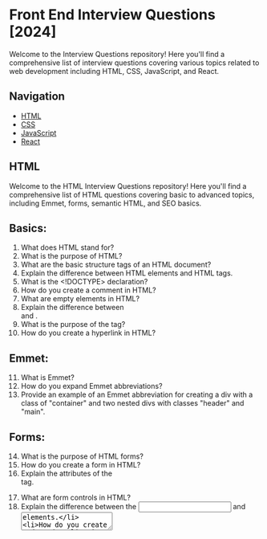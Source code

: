 # Front End Interview Questions [2024]

Welcome to the Interview Questions repository! Here you'll find a comprehensive list of interview questions covering various topics related to web development including HTML, CSS, JavaScript, and React.

## Navigation

- [HTML](#html)
- [CSS](#css)
- [JavaScript](#javascript)
- [React](#react)

## HTML <a name="html"></a>

Welcome to the HTML Interview Questions repository! Here you'll find a comprehensive list of HTML questions covering basic to advanced topics, including Emmet, forms, semantic HTML, and SEO basics.

## Basics:

1. What does HTML stand for?
2. What is the purpose of HTML?
3. What are the basic structure tags of an HTML document?
4. Explain the difference between HTML elements and HTML tags.
5. What is the <!DOCTYPE> declaration?
6. How do you create a comment in HTML?
7. What are empty elements in HTML?
8. Explain the difference between <div> and <span>.
9. What is the purpose of the <meta> tag?
10. How do you create a hyperlink in HTML?

## Emmet:

11. What is Emmet?
12. How do you expand Emmet abbreviations?
13. Provide an example of an Emmet abbreviation for creating a div with a class of "container" and two nested divs with classes "header" and "main".

## Forms:

14. What is the purpose of HTML forms?
15. How do you create a form in HTML?
16. Explain the attributes of the <form> tag.
17. What are form controls in HTML?
18. Explain the difference between the <input> and <textarea> elements.
19. How do you create a drop-down list in HTML?
20. Explain the purpose of the "required" attribute in form elements.
21. What is the difference between the "GET" and "POST" methods in form submission?

## Semantic HTML:

22. What is semantic HTML?
23. Provide examples of semantic HTML tags.
24. Why is semantic HTML important for accessibility and SEO?
25. Explain the purpose of the <header>, <footer>, <nav>, and <article> tags.
26. How does semantic HTML improve website structure and readability?

## SEO Basics:

27. What is SEO?
28. How does HTML structure affect SEO?
29. Explain the importance of using descriptive <title> tags.
30. What is the purpose of the <meta name="description"> tag?
31. How do you create a proper HTML hierarchy for SEO?
32. Explain the significance of using alt attributes in <img> tags for SEO.
33. How can structured data markup benefit SEO?

## Advanced:

34. What are HTML5 semantic elements?
35. Explain the difference between HTML and XHTML.
36. How do you embed audio and video in HTML?
37. What is the purpose of the <canvas> element?
38. How do you embed SVG (Scalable Vector Graphics) in HTML?
39. What is the purpose of the <iframe> element?
40. Explain the concept of web accessibility and how HTML supports it.
41. How can you implement responsive design using HTML?
42. What is the purpose of the "aria-" attributes in HTML?
43. How do you use the `details` and `summary` elements in HTML?
44. Explain the purpose of the <picture> element and its attributes.
45. What is the purpose of the <figure> and <figcaption> elements?
46. How do you create a custom data attribute in HTML?

## Miscellaneous:

47. What is the purpose of the <script> tag in HTML?
48. How do you embed external scripts in HTML?
49. Explain the difference between inline and external CSS.
50. What is the purpose of the <link> tag in HTML?
51. How do you embed fonts in HTML?
52. What is the purpose of the <style> tag in HTML?
53. How do you create a horizontal line in HTML?
54. Explain the purpose of the <base> tag.
55. How do you create a table in HTML?
56. What are the different types of lists in HTML?
57. How do you create a definition list in HTML?
58. Explain the purpose of the <abbr> and <cite> tags.

## HTML5 APIs:

59. What are HTML5 Web Storage APIs?
60. Explain the difference between localStorage and sessionStorage.
61. What is the Geolocation API in HTML5?
62. How do you use the Canvas API in HTML5?
63. What is the purpose of the Drag and Drop API in HTML5?
64. Explain the concept of Web Workers in HTML5.

## Advanced CSS with HTML:

65. How do you link CSS to HTML?
66. What is the CSS box model?
67. Explain the purpose of CSS Flexbox and Grid layouts.
68. How do you create CSS animations in HTML?
69. What is the purpose of CSS preprocessors like Sass and LESS?
70. How can you use media queries in HTML to create responsive designs?
71. What are CSS frameworks and how do they benefit HTML development?

## SEO Optimization:

72. How can you optimize images for SEO?
73. What is the purpose of a sitemap.xml file in SEO?
74. Explain the concept of canonical URLs and their importance in SEO.
75. How do you create SEO-friendly URLs in HTML?

Feel free to use these questions for interviews, study, or reference purposes. Good luck!

# HTML Interview Questions

Welcome to the HTML Interview Questions repository! Here you'll find a comprehensive list of HTML questions covering basic to advanced topics, including Emmet, forms, semantic HTML, and SEO basics.

## Basics:

1. What does HTML stand for?
2. What is the purpose of HTML?
3. What are the basic structure tags of an HTML document?
4. Explain the difference between HTML elements and HTML tags.
5. What is the <!DOCTYPE> declaration?
6. How do you create a comment in HTML?
7. What are empty elements in HTML?
8. Explain the difference between <div> and <span>.
9. What is the purpose of the <meta> tag?
10. How do you create a hyperlink in HTML?

## Emmet:

11. What is Emmet?
12. How do you expand Emmet abbreviations?
13. Provide an example of an Emmet abbreviation for creating a div with a class of "container" and two nested divs with classes "header" and "main".

## Forms:

14. What is the purpose of HTML forms?
15. How do you create a form in HTML?
16. Explain the attributes of the <form> tag.
17. What are form controls in HTML?
18. Explain the difference between the <input> and <textarea> elements.
19. How do you create a drop-down list in HTML?
20. Explain the purpose of the "required" attribute in form elements.
21. What is the difference between the "GET" and "POST" methods in form submission?

## Semantic HTML:

22. What is semantic HTML?
23. Provide examples of semantic HTML tags.
24. Why is semantic HTML important for accessibility and SEO?
25. Explain the purpose of the <header>, <footer>, <nav>, and <article> tags.
26. How does semantic HTML improve website structure and readability?

## SEO Basics:

27. What is SEO?
28. How does HTML structure affect SEO?
29. Explain the importance of using descriptive <title> tags.
30. What is the purpose of the <meta name="description"> tag?
31. How do you create a proper HTML hierarchy for SEO?
32. Explain the significance of using alt attributes in <img> tags for SEO.
33. How can structured data markup benefit SEO?

## Advanced:

34. What are HTML5 semantic elements?
35. Explain the difference between HTML and XHTML.
36. How do you embed audio and video in HTML?
37. What is the purpose of the <canvas> element?
38. How do you embed SVG (Scalable Vector Graphics) in HTML?
39. What is the purpose of the <iframe> element?
40. Explain the concept of web accessibility and how HTML supports it.
41. How can you implement responsive design using HTML?
42. What is the purpose of the "aria-" attributes in HTML?
43. How do you use the <details> and <summary> elements in HTML?
44. Explain the purpose of the <picture> element and its attributes.
45. What is the purpose of the <figure> and <figcaption> elements?
46. How do you create a custom data attribute in HTML?

## Miscellaneous:

47. What is the purpose of the <script> tag in HTML?
48. How do you embed external scripts in HTML?
49. Explain the difference between inline and external CSS.
50. What is the purpose of the <link> tag in HTML?
51. How do you embed fonts in HTML?
52. What is the purpose of the <style> tag in HTML?
53. How do you create a horizontal line in HTML?
54. Explain the purpose of the <base> tag.
55. How do you create a table in HTML?
56. What are the different types of lists in HTML?
57. How do you create a definition list in HTML?
58. Explain the purpose of the <abbr> and <cite> tags.

## HTML5 APIs:

59. What are HTML5 Web Storage APIs?
60. Explain the difference between localStorage and sessionStorage.
61. What is the Geolocation API in HTML5?
62. How do you use the Canvas API in HTML5?
63. What is the purpose of the Drag and Drop API in HTML5?
64. Explain the concept of Web Workers in HTML5.

## Advanced CSS with HTML:

65. How do you link CSS to HTML?
66. What is the CSS box model?
67. Explain the purpose of CSS Flexbox and Grid layouts.
68. How do you create CSS animations in HTML?
69. What is the purpose of CSS preprocessors like Sass and LESS?
70. How can you use media queries in HTML to create responsive designs?
71. What are CSS frameworks and how do they benefit HTML development?

## SEO Optimization:

72. How can you optimize images for SEO?
73. What is the purpose of a sitemap.xml file in SEO?
74. Explain the concept of canonical URLs and their importance in SEO.
75. How do you create SEO-friendly URLs in HTML?

Feel free to use these questions for interviews, study, or reference purposes. Good luck!
